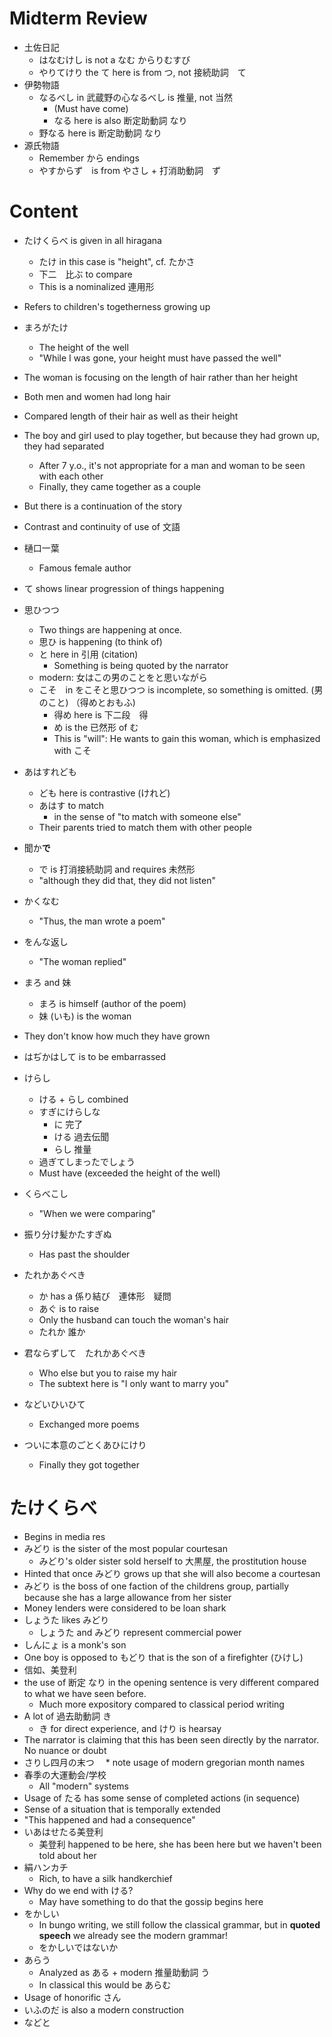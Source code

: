 # Midterm Review
* 土佐日記
  * はなむけし is not a なむ からりむすび
  * やりてけり the て here is from つ, not 接続助詞　て
* 伊勢物語
  * なるべし in 武蔵野の心なるべし is 推量, not 当然
    * (Must have come)
    * なる here is also 断定助動詞 なり
  * 野なる here is 断定助動詞 なり
* 源氏物語
  * Remember から endings
  * やすからず　is from やさし + 打消助動詞　ず

# Content
* たけくらべ is given in all hiragana
  * たけ in this case is "height", cf. たかさ
  * 下二　比ぶ to compare
  * This is a nominalized 連用形
* Refers to children's togetherness growing up
  
  
* まろがたけ
  * The height of the well
  * "While I was gone, your height must have passed the well"
* The woman is focusing on the length of hair rather than her height
* Both men and women had long hair
* Compared length of their hair as well as their height
* The boy and girl used to play together, but because they had grown up, they had separated
  * After 7 y.o., it's not appropriate for a man and woman to be seen with each other
  * Finally, they came together as a couple
* But there is a continuation of the story
* Contrast and continuity of use of 文語
* 樋口一葉
  * Famous female author
* て shows linear progression of things happening
* 思ひつつ
  * Two things are happening at once.
  * 思ひ is happening (to think of)
  * と here in 引用 (citation)
    * Something is being quoted by the narrator
  * modern: 女はこの男のことをと思いながら
  * こそ　in をこそと思ひつつ is incomplete, so something is omitted. (男のこと) （得めとおもふ)
    * 得め here is 下二段　得 
    * め is the 已然形 of む 
    * This is "will": He wants to gain this woman, which is emphasized with こそ
* あはすれども
  * ども here is contrastive (けれど)
  * あはす to match
    * in the sense of "to match with someone else"
  * Their parents tried to match them with other people
* 聞か**で**
  * で is 打消接続助詞 and requires 未然形 
  * "although they did that, they did not listen"
* かくなむ
  * "Thus, the man wrote a poem"
* をんな返し
  * "The woman replied"
* まろ and 妹
  * まろ is himself (author of the poem)
  * 妹 (いも) is the woman
* They don't know how much they have grown
* はぢかはして is to be embarrassed
* けらし
  * ける + らし combined
  * すぎにけらしな
    * に 完了
    * ける 過去伝聞
    * らし 推量
  * 過ぎてしまったでしょう
  * Must have (exceeded the height of the well)
* くらべこし
  * "When we were comparing"
* 振り分け髪かたすぎぬ
  * Has past the shoulder
* たれかあぐべき
  * か has a 係り結び　連体形　疑問
  * あぐ is to raise
  * Only the husband can touch the woman's hair
  * たれか 誰か
* 君ならずして　たれかあぐべき
  * Who else but you to raise my hair
  * The subtext here is "I only want to marry you"
* などいひいひて
  * Exchanged more poems
* ついに本意のごとくあひにけり
  * Finally they got together

# たけくらべ
* Begins in media res
* みどり is the sister of the most popular courtesan
  * みどり's older sister sold herself to 大黒屋, the prostitution house
* Hinted that once みどり grows up that she will also become a courtesan
* みどり is the boss of one faction of the childrens group, partially because she has a large allowance from her sister
* Money lenders were considered to be loan shark
* しょうた likes みどり 
  * しょうた and みどり represent commercial power
* しんにょ is a monk's son
* One boy is opposed to もどり that is the son of a firefighter (ひけし)
* 信如、美登利
* the use of 断定 なり in the opening sentence is very different compared to what we have seen before.
  * Much more expository compared to classical period writing
* A lot of 過去助動詞 き
  * き for direct experience, and けり is hearsay
* The narrator is claiming that this has been seen directly by the narrator. No nuance or doubt
* さりし四月の末つ
　* note usage of modern gregorian month names
* 春季の大運動会/学校
  * All "modern" systems
* Usage of たる has some sense of completed actions (in sequence)
* Sense of a situation that is temporally extended
* "This happened and had a consequence"
* いあはせたる美登利
  * 美登利 happened to be here, she has been here but we haven't been told about her
* 絹ハンカチ 
  * Rich, to have a silk handkerchief
* Why do we end with ける?
  * May have something to do that the gossip begins here
* をかしい
  * In bungo writing, we still follow the classical grammar, but in **quoted speech** we already see the modern grammar!
  * をかしいではないか
* あらう
  * Analyzed as ある + modern 推量助動詞 う
  * In classical this would be あらむ
* Usage of honorific さん
* いふのだ is also a modern construction
* などと